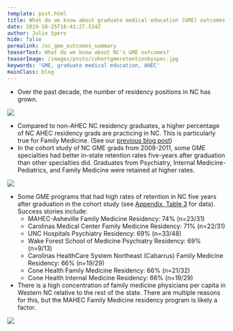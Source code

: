 ```yaml
---
template: post.html
title: What do we know about graduate medical education (GME) outcomes in NC?
date: 2019-10-25T16:41:27.534Z
author: Julie Spero
hide: false
permalink: /nc_gme_outcomes_summary
teaserText: What do we know about NC's GME outcomes?
teaserImage: /images/posts/cohortgmeretentionbyspec.jpg
keywords: 'GME, graduate medical education, AHEC'
mainClass: blog
---
```

* Over the past decade, the number of residency positions in NC has grown.

![](/images/posts/growthofgmepositions2008onward.jpg)

* Compared to non-AHEC NC residency graduates, a higher percentage of NC AHEC residency grads are practicing in NC.  This is particularly true for Family Medicine.  (See our [previous blog post](https://nchealthworkforce.unc.edu/ahec_resident_outcomes_2017/))
* In the cohort study of NC GME grads from 2008-2011, some GME specialties had better in-state retention rates five-years after graduation than other specialties did.  Graduates from Psychiatry, Internal Medicine-Pediatrics, and Family Medicine were retained at higher rates.  

![](/images/posts/cohortgmeretentionbyspec.jpg)

* Some GME programs that had high rates of retention in NC five years after graduation in the cohort study (see [Appendix, Table 3](https://www.shepscenter.unc.edu/workforce_product/workforce-outcomes-nc-physician-residency-graduates/) for data).  Success stories include:
  * MAHEC-Asheville Family Medicine Residency: 74% (n=23/31)
  * Carolinas Medical Center Family Medicine Residency: 71% (n=22/31)
  * UNC Hospitals Psychiatry Residency: 69% (n=33/48)
  * Wake Forest School of Medicine Psychiatry Residency: 69% (n=9/13)
  * Carolinas HealthCare System Northeast (Cabarrus) Family Medicine Residency: 66% (n=19/29)
  * Cone Health Family Medicine Residency: 66% (n=21/32)
  * Cone Health Internal Medicine Residency: 66% (n=19/29)
* There is a high concentration of family medicine physicians per capita in Western NC relative to the rest of the state.  There are multiple reasons for this, but the MAHEC Family Medicine residency program is likely a factor.

![](/images/posts/physician_-_family_medicine_2018.png)
